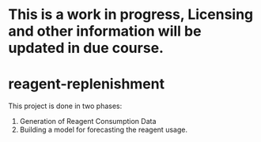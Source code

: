 # This is a work in progress, Licensing and other information will be updated in due course.

# reagent-replenishment

This project is done in two phases:

1. Generation of Reagent Consumption Data
2. Building a model for forecasting the reagent usage.
